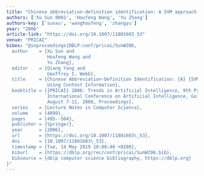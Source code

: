 ```yaml
---
title: "Chinese abbreviation-definition identification: A SVM approach using context information"
authors: ['Xu Sun 0001', 'Houfeng Wang', 'Yu Zhang']
authors-key: ['sunxu', 'wanghoufeng', 'zhangyu']
year: "2006"
article-link: "https://doi.org/10.1007/11801603_53"
venue: "PRICAI"
bibex: "@inproceedings{DBLP:conf/pricai/SunWZ06,
  author    = {Xu Sun and
               Houfeng Wang and
               Yu Zhang},
  editor    = {Qiang Yang and
               Geoffrey I. Webb},
  title     = {Chinese Abbreviation-Definition Identification: {A} {SVM} Approach
               Using Context Information},
  booktitle = {{PRICAI} 2006: Trends in Artificial Intelligence, 9th Pacific Rim
               International Conference on Artificial Intelligence, Guilin, China,
               August 7-11, 2006, Proceedings},
  series    = {Lecture Notes in Computer Science},
  volume    = {4099},
  pages     = {495--504},
  publisher = {Springer},
  year      = {2006},
  url       = {https://doi.org/10.1007/11801603\_53},
  doi       = {10.1007/11801603\_53},
  timestamp = {Tue, 14 May 2019 10:00:46 +0200},
  biburl    = {https://dblp.org/rec/conf/pricai/SunWZ06.bib},
  bibsource = {dblp computer science bibliography, https://dblp.org}
}"
---
```

